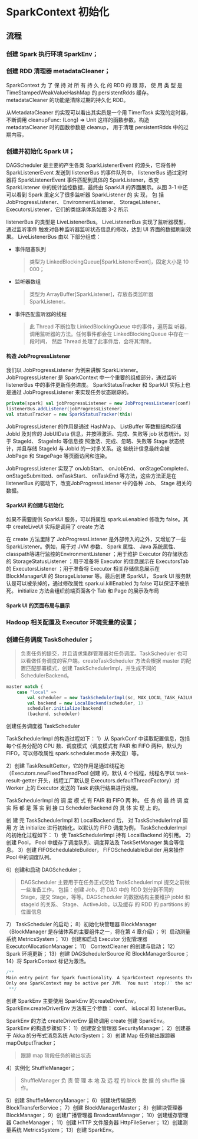 # SparkContext 初始化

## 流程

### 创建 Spark 执行环境 SparkEnv；
### 创建 RDD 清理器 metadataCleaner；

SparkContext 为 了 保 持 对 所 有 持 久 化 的 RDD 的 跟 踪， 使 用 类 型 是 TimeStampedWeakValueHashMap 的 persistentRdds 缓存。 metadataCleaner 的功能是清除过期的持久化 RDD。

从MetadataCleaner 的实现可以看出其实质是一个用 TimerTask 实现的定时器，不断调用
cleanupFunc: (Long) => Unit 这样的函数参数。构造 metadataCleaner 时的函数参数是 cleanup，
用于清理 persistentRdds 中的过期内容，

### 创建并初始化 Spark UI；

 DAGScheduler 是主要的产生各类 SparkListenerEvent 的源头，它将各种 SparkListenerEvent 发送到 listenerBus 的事件队列中， listenerBus 通过定时器将 SparkListenerEvent 事件匹配到具体的 SparkListener，改变 SparkListener 中的统计监控数据，最终由 SparkUI 的界面展示。从图 3-1 中还可以看到 Spark 里定义了很多监听器 SparkListener 的 实 现， 包 括 JobProgressListener、 EnvironmentListener、 StorageListener、ExecutorsListener，它们的类继承体系如图 3-2 所示

listenerBus 的类型是 LiveListenerBus。 LiveListenerBus 实现了监听器模型，通过监听事件
触发对各种监听器监听状态信息的修改，达到 UI 界面的数据刷新效果。 LiveListenerBus 由以
下部分组成：

- 事件阻塞队列

  > 类型为 LinkedBlockingQueue[SparkListenerEvent]，固定大小是 10 000；

- 监听器数组

  > 类型为 ArrayBuffer[SparkListener]，存放各类监听器 SparkListener。

- 事件匹配监听器的线程

  > 此 Thread 不断拉取 LinkedBlockingQueue 中的事件，遍历监
  > 听器，调用监听器的方法。任何事件都会在 LinkedBlockingQueue 中存在一段时间，
  > 然后 Thread 处理了此事件后，会将其清除。

#### 构造 JobProgressListener

我们以 JobProgressListener 为例来讲解 SparkListener。 JobProgressListener 是 SparkContext
中一个重要的组成部分，通过监听 listenerBus 中的事件更新任务进度。 SparkStatusTracker 和
SparkUI 实际上也是通过 JobProgressListener 来实现任务状态跟踪的。

```scala
private[spark] val jobProgressListener = new JobProgressListener(conf)
listenerBus.addListener(jobProgressListener)
val statusTracker = new SparkStatusTracker(this)
```



JobProgressListener 的作用是通过 HashMap、 ListBuffer 等数据结构存储 JobId 及对应的
JobUIData 信息，并按照激活、完成、失败等 job 状态统计。对于 StageId、 StageInfo 等信息按
照激活、完成、忽略、失败等 Stage 状态统计，并且存储 StageId 与 JobId 的一对多关系。这
些统计信息最终会被 JobPage 和 StagePage 等页面访问和渲染。 

 JobProgressListener 实现了 onJobStart、 onJobEnd、 onStageCompleted、onStageSubmitted、onTaskStart、 onTaskEnd 等方法，这些方法正是在 listenerBus 的驱动下，改变JobProgressListener 中的各种 Job、 Stage 相关的数据。

#### SparkUI 的创建与初始化



如果不需要提供 SparkUI 服务，可以将属性 spark.ui.enabled 修改为 false。其中
createLiveUI 实际是调用了 create 方法



在 create 方法里除了 JobProgressListener 是外部传入的之外，又增加了一些 SparkListener。例如，用于对 JVM 参数、 Spark 属性、 Java 系统属性、 classpath等进行监控的EnvironmentListener ；用于维护 Executor 的存储状态的 StorageStatusListener ；用于准备将 Executor 的信息展示在 ExecutorsTab 的 ExecutorsListener ；用于准备将 Executor 相关存储信息展示在 BlockManagerUI 的 StorageListener 等。最后创建 SparkUI， Spark UI 服务默认是可以被杀掉的，通过修改属性 spark.ui.killEnabled 为 false 可以保证不被杀死。 initialize 方法会组织前端页面各个 Tab 和 Page 的展示及布局

#### Spark UI 的页面布局与展示



###  Hadoop 相关配置及 Executor 环境变量的设置；
### 创建任务调度 TaskScheduler；

> 负责任务的提交，并且请求集群管理器对任务调度。TaskScheduler 也可以看做任务调度的客户端。createTaskScheduler 方法会根据 master 的配置匹配部署模式，创建 TaskSchedulerImpl，并生成不同的 SchedulerBackend。

```scala
master match {
    case "local" =>
        val scheduler = new TaskSchedulerImpl(sc, MAX_LOCAL_TASK_FAILURES, isLocal = true)
        val backend = new LocalBackend(scheduler, 1)
        scheduler.initialize(backend)
        (backend, scheduler)
```

创建任务调度器 TaskScheduler

TaskSchedulerImpl 的构造过程如下：
1）从 SparkConf 中读取配置信息，包括每个任务分配的 CPU 数、调度模式（调度模式有
FAIR 和 FIFO 两种，默认为 FIFO，可以修改属性 spark.scheduler.mode 来改变）等。

2）创建 TaskResultGetter，它的作用是通过线程池（Executors.newFixedThreadPool 创建
的，默认 4 个线程，线程名字以 task-result-getter 开头，线程工厂默认是 Executors.defaultThreadFactory）对 Worker 上的 Executor 发送的 Task 的执行结果进行处理。

TaskSchedulerImpl 的 调 度 模 式 有 FAIR 和 FIFO 两 种。 任 务 的 最 终 调 度 实 际 都 是 落
实 到 接 口 SchedulerBackend 的 具 体 实 现 上 的。 



创 建 完 TaskSchedulerImpl 和 LocalBackend 后， 对 TaskSchedulerImpl 调 用 方 法 initialize
进行初始化。以默认的 FIFO 调度为例， TaskSchedulerImpl 的初始化过程如下：
1）使 TaskSchedulerImpl 持有 LocalBackend 的引用。
2）创建 Pool， Pool 中缓存了调度队列、调度算法及 TaskSetManager 集合等信息。
3）创建 FIFOSchedulableBuilder， FIFOSchedulableBuilder 用来操作 Pool 中的调度队列。





6）创建和启动 DAGScheduler；

>DAGScheduler 主要用于在任务正式交给 TaskSchedulerImpl 提交之前做一些准备工作，
>包括：创建 Job，将 DAG 中的 RDD 划分到不同的 Stage，提交 Stage，等等。DAGScheduler 的数据结构主要维护 jobId 和 stageId 的关系、 Stage、 ActiveJob，以及缓存
>的 RDD 的 partitions 的位置信息

7） TaskScheduler 的启动；
8）初始化块管理器 BlockManager（BlockManager 是存储体系的主要组件之一，将在第 4
章介绍）；
9）启动测量系统 MetricsSystem；
10）创建和启动 Executor 分配管理器 ExecutorAllocationManager；
11） ContextCleaner 的创建与启动；
12） Spark 环境更新；
13）创建 DAGSchedulerSource 和 BlockManagerSource；
14）将 SparkContext 标记为激活。

```scala
/**
Main entry point for Spark functionality. A SparkContext represents the connection to a Spark cluster, and can be used to create RDDs, accumulators and broadcast variables on that cluster.
Only one SparkContext may be active per JVM.  You must `stop()` the active SparkContext before creating a new one.  This limitation may eventually be removed; 
 **/


```



创建 SparkEnv 主要使用 SparkEnv 的createDriverEnv， SparkEnv.createDriverEnv 方法有三个参数： conf、 isLocal 和 listenerBus。

SparkEnv 的方法 createDriverEnv 最终调用 create 创建 SparkEnv。 SparkEnv 的构造步骤如下：
1）创建安全管理器 SecurityManager；
2）创建基于 Akka 的分布式消息系统 ActorSystem；
3）创建 Map 任务输出跟踪器 mapOutputTracker；

>  跟踪 map 阶段任务的输出状态

4）实例化 ShuffleManager；

> ShuffleManager 负 责 管 理 本 地 及 远 程 的 block 数 据 的 shuffle 操 作。 



5）创建 ShuffleMemoryManager；
6）创建块传输服务 BlockTransferService；
7）创建 BlockManagerMaster；
8）创建块管理器 BlockManager；
9）创建广播管理器 BroadcastManager；
10）创建缓存管理器 CacheManager；
11）创建 HTTP 文件服务器 HttpFileServer；
12）创建测量系统 MetricsSystem；
13）创建 SparkEnv。
